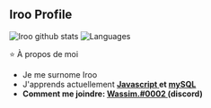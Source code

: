 ## Iroo Profile

![Iroo github stats](https://github-readme-stats.vercel.app/api?username=sasa-cdc&show_icons=true&theme=dracula)
![Languages](https://github-readme-stats.vercel.app/api/top-langs/?username=sasa-cdc&layout=compact&title_color=fff&text_color=ffffff&bg_color=#000000&hide_border=true)

 ⭐ À propos de moi
-  Je me surnome Iroo
-  J'apprends actuellement <a href="https://developer.mozilla.org/fr/docs/Web/JavaScript" target="_blank">  <b>Javascript<b/>  </a> et <a href="https://developer.mozilla.org/en-US/docs/Glossary/SQL" target="_blank"> <b>mySQL<b/> </a>
-  Comment me joindre: <a href="https://discord.gg/RcPEHjAE" target="_blank"> Wassim.#0002 </a> (discord)




